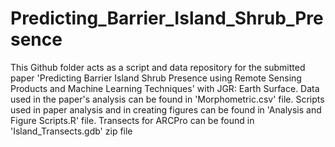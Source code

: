 # Predicting_Barrier_Island_Shrub_Presence
This Github folder acts as a script and data repository for the submitted paper 'Predicting Barrier Island Shrub Presence using Remote Sensing Products and Machine Learning Techniques' with JGR: Earth Surface.
Data used in the paper's analysis can be found in 'Morphometric.csv' file.
Scripts used in paper analysis and in creating figures can be found in 'Analysis and Figure Scripts.R' file.
Transects for ARCPro can be found in 'Island_Transects.gdb' zip file
